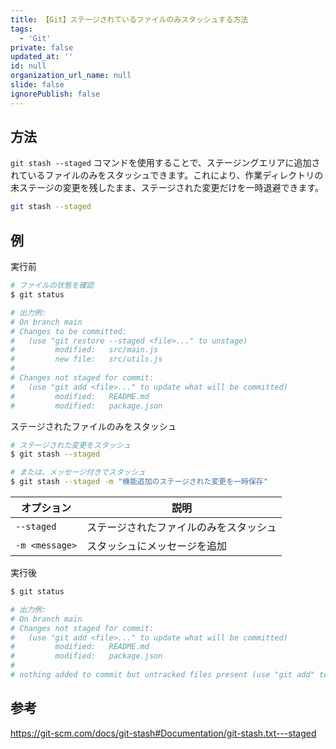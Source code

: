 ```yaml
---
title: 【Git】ステージされているファイルのみスタッシュする方法
tags:
  - 'Git'
private: false
updated_at: ''
id: null
organization_url_name: null
slide: false
ignorePublish: false
---
```

## 方法

`git stash --staged` コマンドを使用することで、ステージングエリアに追加されているファイルのみをスタッシュできます。これにより、作業ディレクトリの未ステージの変更を残したまま、ステージされた変更だけを一時退避できます。

```bash
git stash --staged
```

## 例

実行前

```bash
# ファイルの状態を確認
$ git status

# 出力例:
# On branch main
# Changes to be committed:
#   (use "git restore --staged <file>..." to unstage)
#         modified:   src/main.js
#         new file:   src/utils.js
#
# Changes not staged for commit:
#   (use "git add <file>..." to update what will be committed)
#         modified:   README.md
#         modified:   package.json
```

ステージされたファイルのみをスタッシュ

```bash
# ステージされた変更をスタッシュ
$ git stash --staged

# または、メッセージ付きでスタッシュ
$ git stash --staged -m "機能追加のステージされた変更を一時保存"
```

| オプション     | 説明                                   |
| -------------- | -------------------------------------- |
| `--staged`     | ステージされたファイルのみをスタッシュ |
| `-m <message>` | スタッシュにメッセージを追加           |

実行後

```bash
$ git status

# 出力例:
# On branch main
# Changes not staged for commit:
#   (use "git add <file>..." to update what will be committed)
#         modified:   README.md
#         modified:   package.json
#
# nothing added to commit but untracked files present (use "git add" to track)
```

## 参考

https://git-scm.com/docs/git-stash#Documentation/git-stash.txt---staged
